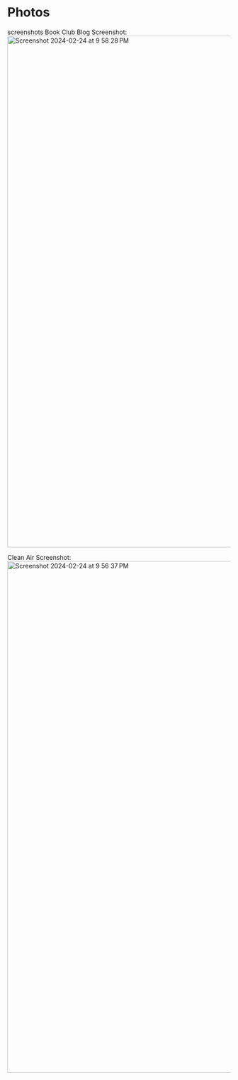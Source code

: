 # Photos
screenshots
Book Club Blog Screenshot: <img width="1152" alt="Screenshot 2024-02-24 at 9 58 28 PM" src="https://github.com/Dmelz11/Photos/assets/143745882/89446177-d307-44c7-9a9f-e2ad6da43e0c">


Clean Air Screenshot: <img width="1152" alt="Screenshot 2024-02-24 at 9 56 37 PM" src="https://github.com/Dmelz11/Photos/assets/143745882/e728a89d-3f69-47f5-8255-cbf2eaa2f157">

